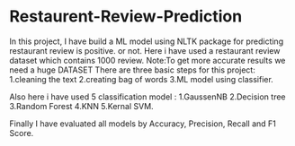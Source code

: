 # Restaurent-Review-Prediction

In this project, I have build a ML model using NLTK package for predicting restaurant review is positive. or not. Here i have used a restaurant review dataset which contains 1000 review. 
Note:To get more accurate results we need a huge DATASET
There are three basic steps for this project:
1.cleaning the text 
2.creating bag of words 
3.ML model using classifier. 

Also here i have used 5 classification model :
1.GaussenNB 
2.Decision tree 
3.Random Forest 
4.KNN 
5.Kernal SVM. 

Finally I have evaluated all models by Accuracy, Precision, Recall and F1 Score.
